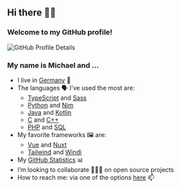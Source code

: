 ## Hi there 👋🏻

### Welcome to my GitHub profile!

![GitHub Profile Details](https://github-profile-summary-cards.vercel.app/api/cards/profile-details?username=mhrstmnn&theme=default)

<!--
**mhrstmnn/mhrstmnn** is a ✨ _special_ ✨ repository because its `README.md` (this file) appears on your GitHub profile.

Here are some ideas to get you started:

- 🔭 I’m currently working on ...
- 🌱 I’m currently learning ...
- 👯 I’m looking to collaborate on ...
- 🤔 I’m looking for help with ...
- 💬 Ask me about ...
- 📫 How to reach me: ...
- 😄 Pronouns: ...
- ⚡ Fun fact: ...
-->

### My name is Michael and …

- I live in [Germany](https://goo.gl/maps/K9EeGfAKvvNEEACPA) 📍
- The languages 🗣️ I've used the most are:
  - [TypeScript](https://www.typescriptlang.org) and [Sass](https://sass-lang.com)
  - [Python](https://www.python.org) and [Nim](https://nim-lang.org)
  - [Java](https://en.wikipedia.org/wiki/Java_(programming_language)) and [Kotlin](https://kotlinlang.org)
  - [C](https://en.wikipedia.org/wiki/The_C_Programming_Language) and [C++](https://en.wikipedia.org/wiki/C%2B%2B)
  - [PHP](https://www.php.net) and [SQL](https://en.wikipedia.org/wiki/SQL)
- My favorite frameworks 🖼 are:
  - [Vue](https://vuejs.org) and [Nuxt](https://nuxtjs.org)
  - [Tailwind](https://tailwindcss.com) and [Windi](https://windicss.org)
- My [GitHub Statistics](GitHub_Statistics.md) 📊
- I’m looking to collaborate 👨🏻‍💻 on open source projects
- How to reach me: via one of the options [here](https://links.hrstmnn.de) 📫
<!-- - ![Twitter Follow](https://img.shields.io/twitter/follow/mhrstmnn?style=social) 🐦 -->
